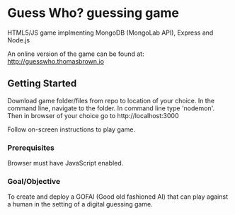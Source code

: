 # Guess Who? guessing game

HTML5/JS game implmenting MongoDB (MongoLab API), Express and Node.js

An online version of the game can be found at:
http://guesswho.thomasbrown.io

## Getting Started

Download game folder/files from repo to location of your choice. In the command line, navigate to the folder. In command line type 'nodemon'. Then in browser of your choice go to http://localhost:3000

Follow on-screen instructions to play game.

### Prerequisites

Browser must have JavaScript enabled.


### Goal/Objective

To create and deploy a GOFAI (Good old fashioned AI) that can play against a human in the setting of a digital guessing game.
